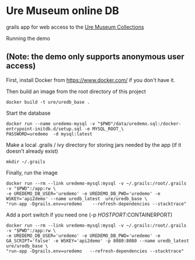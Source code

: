 Ure Museum online DB
====================

grails app for web access to  the [Ure Museum Collections](http://beta.uremusem.org)

Running the demo

(Note: the demo only supports anonymous user access)
------

First, install Docker from https://www.docker.com/ if you don't have it. 


Then  build an image from the root directory of this project

```
docker build -t ure/uredb_base . 
```

Start the database 

```
docker run --name uredemo-mysql -v "$PWD"/data/uredemo.sql:/docker-entrypoint-initdb.d/setup.sql -e MYSQL_ROOT_\
PASSWORD=uredemo  -d mysql:latest
```
Make a local .grails / ivy directory for storing jars needed by the app (if it doesn't already exist)

```
mkdir ~/.grails
```

Finally, run the image

```
docker run --rm --link uredemo-mysql:mysql -v ~/.grails:/root/.grails  -v "$PWD":/app:rw \
-e UREDEMO_DB_USER='uredemo' -e UREDEMO_DB_PWD='uredemo' -e WSKEY='api2demo' --name uredb_latest  ure/uredb_base \
"run-app -Dgrails.env=uredemo    --refresh-dependencies --stacktrace"
```

Add a port switch if you need one (-p $HOSTPORT:$CONTAINERPORT)

```
docker run --rm --link uredemo-mysql:mysql -v ~/.grails:/root/.grails  -v "$PWD":/app:rw \
-e UREDEMO_DB_USER='uredemo' -e UREDEMO_DB_PWD='uredemo' -e GA_SCRIPT='false' -e WSKEY='api2demo' -p 8080:8080 --name uredb_latest  ure/uredb_base \
"run-app -Dgrails.env=uredemo   --refresh-dependencies --stacktrace"
```

